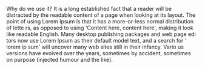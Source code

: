 Why do we use it?
It 
is a long established fact that a reader will be distracted by the readable content of a page when looking at its layout. The point of using Lorem Ipsum is that it has a more-or-less normal distribution of lette
rs, as opposed to using 'Content here, content here', making it look like readable English. Many desktop publishing packages and web page edi
tors now use Lorem Ipsum as their default model text, and a search for '
lorem ip
sum' will uncover many web sites still in their infancy. Vario
us versions have evolved over the years, sometimes by accident, sometimes on purpose (injected humour and the like).

